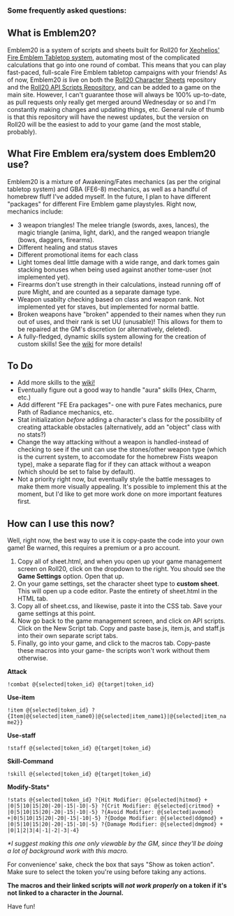 ### Some frequently asked questions: ###

## What is Emblem20? ##

Emblem20 is a system of scripts and sheets built for Roll20 for [Xeohelios'](https://reddit.com/user/xeohelios) [Fire Emblem Tabletop system](https://www.dropbox.com/sh/fvib0sh0o4fqt8d/AACJ66fUDtxL5atM5-ZcE8Ypa?dl=0), automating most of the complicated calculations that go into one round of combat. This means that you can play fast-paced, full-scale Fire Emblem tabletop campaigns with your friends! As of now, Emblem20 *is* live on both the [Roll20 Character Sheets](https://github.com/Roll20/roll20-character-sheets) repository and the [Roll20 API Scripts Repository](https://github.com/missing-q/roll20-api-scripts), and can be added to a game on the main site. However, I can't guarantee those will always be 100% up-to-date, as pull requests only really get merged around Wednesday or so and I'm constantly making changes and updating things, etc. General rule of thumb is that this repository will have the newest updates, but the version on Roll20 will be the easiest to add to your game (and the most stable, probably).

## What Fire Emblem era/system does Emblem20 use? ##

Emblem20 is a mixture of Awakening/Fates mechanics (as per the original tabletop system) and GBA (FE6-8) mechanics, as well as a handful of homebrew fluff I've added myself. In the future, I plan to have different "packages" for different Fire Emblem game playstyles. Right now, mechanics include:
- 3 weapon triangles! The melee triangle (swords, axes, lances), the magic triangle (anima, light, dark), and the ranged weapon triangle (bows, daggers, firearms).
- Different healing and status staves
- Different promotional items for each class
- Light tomes deal little damage with a wide range, and dark tomes gain stacking bonuses when being used against another tome-user (not implemented yet).
- Firearms don't use strength in their calculations, instead running off of pure Might, and are counted as a separate damage type. 
- Weapon usabilty checking based on class and weapon rank. Not implemented yet for staves, but implemented for normal battle. 
- Broken weapons have "broken" appended to their names when they run out of uses, and their rank is set UU (unusable)! This allows for them to be repaired at the GM's discretion (or alternatively, deleted).
- A fully-fledged, dynamic skills system allowing for the creation of custom skills! See the [wiki](https://github.com/missing-q/emblem20/wiki) for more details!

## To Do ##
- Add more skills to the [wiki!](https://github.com/missing-q/emblem20/wiki)
- Eventually figure out a good way to handle "aura" skills (Hex, Charm, etc.)
- Add different "FE Era packages"- one with pure Fates mechanics, pure Path of Radiance mechanics, etc.
- Stat initialization *before* adding a character's class for the possibility of creating attackable obstacles (alternatively, add an "object" class with no stats?)
- Change the way attacking without a weapon is handled-instead of checking to see if the unit can use the stones/other weapon type (which is the current system, to accomodate for the homebrew Fists weapon type), make a separate flag for if they can attack without a weapon (which should be set to false by default).
- Not a priority right now, but eventually style the battle messages to make them more visually appealing. It's possible to implement this at the moment, but I'd like to get more work done on more important features first.

## How can I use this now? ##

Well, right now, the best way to use it is copy-paste the code into your own game! Be warned, this requires a premium or a pro account.

1. Copy all of sheet.html, and when you open up your game management screen on Roll20, click on the dropdown to the right. You should see the **Game Settings** option. Open that up.
2. On your game settings, set the character sheet type to **custom sheet**. This will open up a code editor. Paste the entirety of sheet.html in the HTML tab.
3. Copy all of sheet.css, and likewise, paste it into the CSS tab. Save your game settings at this point.
4. Now go back to the game management screen, and click on API scripts. Click on the New Script tab. Copy and paste base.js, item.js, and staff.js into their own separate script tabs.
5. Finally, go into your game, and click to the macros tab. Copy-paste these macros into your game- the scripts won't work without them otherwise.

**Attack**

`!combat @{selected|token_id} @{target|token_id}`

**Use-item**

`!item @{selected|token_id} ?{Item|@{selected|item_name0}|@{selected|item_name1}|@{selected|item_name2}}`

**Use-staff**

`!staff @{selected|token_id} @{target|token_id}`

**Skill-Command**

`!skill @{selected|token_id} @{target|token_id}`

**Modify-Stats**\*

`!stats @{selected|token_id} ?{Hit Modifier: @{selected|hitmod} + |0|5|10|15|20|-20|-15|-10|-5} ?{Crit Modifier: @{selected|critmod} + |0|5|10|15|20|-20|-15|-10|-5} ?{Avoid Modifier: @{selected|avomod} +|0|5|10|15|20|-20|-15|-10|-5} ?{Dodge Modifier: @{selected|ddgmod} + |0|5|10|15|20|-20|-15|-10|-5} ?{Damage Modifier: @{selected|dmgmod} + |0|1|2|3|4|-1|-2|-3|-4}`

_*I suggest making this one only viewable by the GM, since they'll be doing a lot of background work with this macro._

For convenience' sake, check the box that says "Show as token action". Make sure to select the token you're using before taking any actions.

**The macros and their linked scripts will *not work properly* on a token if it's not linked to a character in the Journal.**

Have fun!
